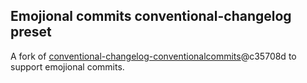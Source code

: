 ## Emojional commits conventional-changelog preset

A fork of [conventional-changelog-conventionalcommits](https://github.com/conventional-changelog/conventional-changelog/tree/master/packages/conventional-changelog-conventionalcommits)@c35708d to support emojional commits.
